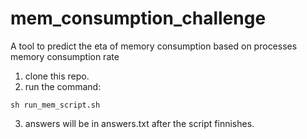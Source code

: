 # mem_consumption_challenge
A tool to predict the eta of memory consumption based on processes memory consumption rate 


1. clone this repo.
2. run the command:
```console
sh run_mem_script.sh 
```
3. answers will be in answers.txt after the script finnishes.